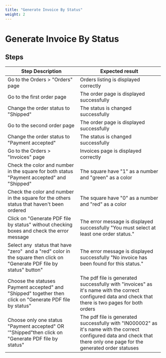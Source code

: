```yaml
---
title: "Generate Invoice By Status"
weight: 2
---
```


# Generate Invoice By Status
## Steps
| Step Description | Expected result |
| ----- | ----- |
| Go to the Orders > "Orders" page | Orders listing is displayed correctly |
| Go to the first order page | The order page is displayed successfully |
| Change the order status to "Shipped" | The status is changed successfully |
| Go to the second order page | The order page is displayed successfully |
| Change the order status to "Payment accepted" | The status is changed successfully |
| Go to the Orders > "Invoices" page | Invoices page is displayed correctly |
| Check the color and number in the square for both status "Payment accepted" and "Shipped" | The square have "1" as a number and "green" as a color |
| Check the color and number in the square for the others status that haven't been ordered | The square have "0" as a number and "red" as a color |
| Click on "Generate PDF file by status" without checking boxes and check the error message | The error message is displayed successfully "You must select at least one order status." |
| Select any  status that have "zero"  and a "red" color in the square then click on "Generate PDF file by status" button" | The error message is displayed successfully "No invoice has been found for this status." |
| Choose the statuses Payment accepted" and "Shipped" together then click on "Generate PDF file by status" | The pdf file is generated successfully with "invoices" as it's name with the correct configured data and check that there is two pages for both orders |
| Choose only one status "Payment accepted" OR '"Shipped"then click on "Generate PDF file by status" | The pdf file is generated successfully with "IN000002" as it's name with the correct configured data and check that there only one page for the generated order statuses |
